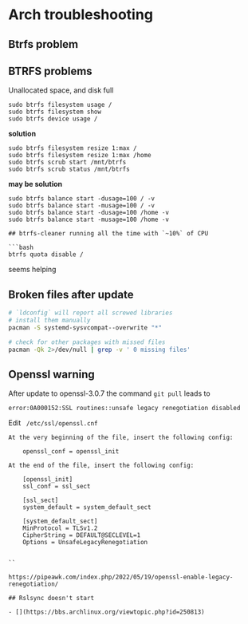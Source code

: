# Arch troubleshooting

## Btrfs problem

## BTRFS problems

Unallocated space, and disk full

```
sudo btrfs filesystem usage /
sudo btrfs filesystem show
sudo btrfs device usage /
```

**solution**

```
sudo btrfs filesystem resize 1:max /
sudo btrfs filesystem resize 1:max /home
sudo btrfs scrub start /mnt/btrfs
sudo btrfs scrub status /mnt/btrfs
```

**may be solution**

```
sudo btrfs balance start -dusage=100 / -v
sudo btrfs balance start -musage=100 / -v
sudo btrfs balance start -dusage=100 /home -v
sudo btrfs balance start -musage=100 /home -v

## btrfs-cleaner running all the time with `~10%` of CPU

```bash
btrfs quota disable /
```

seems helping

## Broken files after update

```bash
# `ldconfig` will report all screwed libraries
# install them manually
pacman -S systemd-sysvcompat--overwrite "*"

# check for other packages with missed files
pacman -Qk 2>/dev/null | grep -v ' 0 missing files' 
```

## Openssl warning

After update to openssl-3.0.7 the command `git pull` leads to

```
error:0A000152:SSL routines::unsafe legacy renegotiation disabled
```

Edit ` /etc/ssl/openssl.cnf`

```
At the very beginning of the file, insert the following config:

    openssl_conf = openssl_init

At the end of the file, insert the following config:

    [openssl_init]
    ssl_conf = ssl_sect

    [ssl_sect]
    system_default = system_default_sect

    [system_default_sect]
    MinProtocol = TLSv1.2
    CipherString = DEFAULT@SECLEVEL=1
    Options = UnsafeLegacyRenegotiation


``

https://pipeawk.com/index.php/2022/05/19/openssl-enable-legacy-renegotiation/

## Rslsync doesn't start

- [](https://bbs.archlinux.org/viewtopic.php?id=250813)